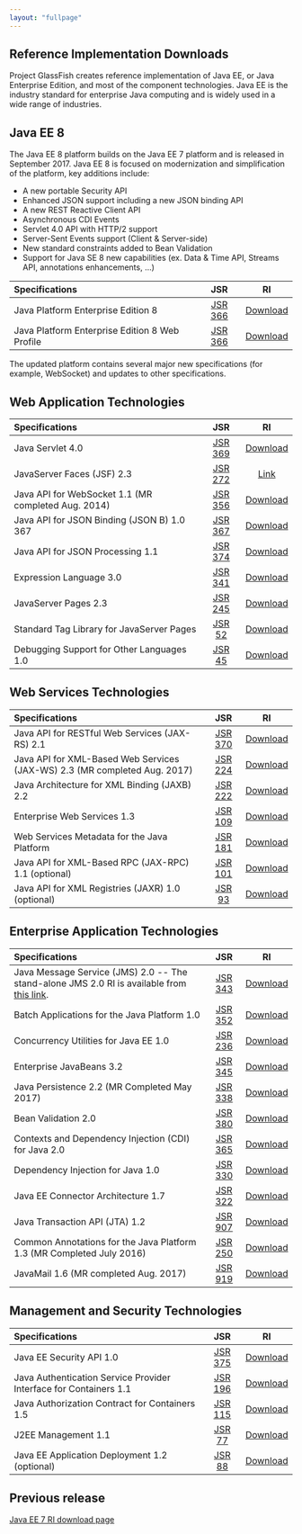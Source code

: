 ```yaml
---
layout: "fullpage"
---
```


## Reference Implementation Downloads ##

Project GlassFish creates reference implementation of Java EE, or Java Enterprise Edition, and most of the component technologies. Java EE is the industry standard for enterprise Java computing and is widely used in a wide range of industries.

## Java EE 8 ##

The Java EE 8 platform builds on the Java EE 7 platform and is released in September 2017.
Java EE 8 is focused on modernization and simplification of the platform, key additions include:
- A new portable Security API
- Enhanced JSON support including a new JSON binding API
- A new REST Reactive Client API
- Asynchronous CDI Events
- Servlet 4.0 API with HTTP/2 support
- Server-Sent Events support (Client & Server-side)
- New standard constraints added to Bean Validation
- Support for Java SE 8 new capabilities (ex. Data & Time API, Streams API, annotations enhancements, ...) 

| Specifications 	|JSR             	|RI       	|
|:---	|:---:|:---:|
| Java Platform Enterprise Edition 8       	| [JSR 366](http://jcp.org/en/jsr/detail?id=366) 	| [Download](http://javaweb.us.oracle.com/java/re/glassfish/5.0/promoted/ri-source-build-final/javaee-ri.zip)|
| Java Platform Enterprise Edition 8 Web Profile |[JSR 366](http://jcp.org/en/jsr/detail?id=366)   	|[Download](http://javaweb.us.oracle.com/java/re/glassfish/5.0/promoted/ri-source-build-final/javaee-ri.zip) |

The updated platform contains several major new specifications (for example, WebSocket) and updates to other specifications.


## Web Application Technologies ##

| Specifications 	|JSR             	|RI       	|
|:---	|:---:|:---:|
|Java Servlet 4.0| [JSR 369](https://jcp.org/en/jsr/detail?id=369) | [Download]()|
|JavaServer Faces (JSF) 2.3 | [JSR 272](https://jcp.org/en/jsr/detail?id=372) 	| [Link](https://javaserverfaces.github.io/)|
|Java API for WebSocket 1.1 (MR completed Aug. 2014) | [JSR 356](https://jcp.org/en/jsr/detail?id=356) 	| [Download]()|
|Java API for JSON Binding (JSON B) 1.0	367	| [JSR 367](https://jcp.org/en/jsr/detail?id=367) 	| [Download]()|
|Java API for JSON Processing 1.1| [JSR 374](https://jcp.org/en/jsr/detail?id=374) 	| [Download]()|
|Expression Language 3.0| [JSR 341](https://jcp.org/en/jsr/detail?id=341) 	| [Download]()|
|JavaServer Pages 2.3| [JSR 245](http://jcp.org/en/jsr/detail?id=245) 	| [Download]()|
|Standard Tag Library for JavaServer Pages| [JSR 52](http://jcp.org/en/jsr/detail?id=52) 	| [Download]()|
|Debugging Support for Other Languages 1.0| [JSR 45](http://jcp.org/en/jsr/detail?id=45) 	| [Download]()|

## Web Services Technologies ###

| Specifications 	|JSR             	|RI       	|
|:---	|:---:|:---:|
|Java API for RESTful Web Services (JAX-RS) 2.1| [JSR 370](http://jcp.org/en/jsr/detail?id=370) | [Download]()|
|Java API for XML-Based Web Services (JAX-WS) 2.3 (MR completed Aug. 2017)| [JSR 224](http://jcp.org/en/jsr/detail?id=224) | [Download]()|
|Java Architecture for XML Binding (JAXB) 2.2| [JSR 222](http://jcp.org/en/jsr/detail?id=222) | [Download]()|
|Enterprise Web Services 1.3| [JSR 109](http://jcp.org/en/jsr/detail?id=109) | [Download]()|
|Web Services Metadata for the Java Platform| [JSR 181](http://jcp.org/en/jsr/detail?id=181) | [Download]()|
|Java API for XML-Based RPC (JAX-RPC) 1.1 (optional)| [JSR 101](http://jcp.org/en/jsr/detail?id=101) | [Download]()|
|Java API for XML Registries (JAXR) 1.0 (optional)| [JSR 93](http://jcp.org/en/jsr/detail?id=93) | [Download]()|

## Enterprise Application Technologies ###

| Specifications 	|JSR             	|RI       	|
|:---	|:---:|:---:|
|Java Message Service (JMS) 2.0 -- The stand-alone JMS 2.0 RI is available from [this link](https://javaee.github.io/openmq/www/downloads/ri/).| [JSR 343](http://jcp.org/en/jsr/detail?id=343) | [Download]()|
|Batch Applications for the Java Platform 1.0| [JSR 352](http://jcp.org/en/jsr/detail?id=352) | [Download]()|
|Concurrency Utilities for Java EE 1.0| [JSR 236](http://jcp.org/en/jsr/detail?id=236) | [Download]()|
|Enterprise JavaBeans 3.2| [JSR 345](http://jcp.org/en/jsr/detail?id=345) | [Download]()|
|Java Persistence 2.2 (MR Completed May 2017)| [JSR 338](http://jcp.org/en/jsr/detail?id=338) | [Download]()|
|Bean Validation 2.0| [JSR 380](http://jcp.org/en/jsr/detail?id=380) | [Download]()|
|Contexts and Dependency Injection (CDI) for Java 2.0| [JSR 365](http://jcp.org/en/jsr/detail?id=365) | [Download]()|
|Dependency Injection for Java 1.0| [JSR 330](http://jcp.org/en/jsr/detail?id=330) | [Download]()|
|Java EE Connector Architecture 1.7| [JSR 322](http://jcp.org/en/jsr/detail?id=322) | [Download]()|
|Java Transaction API (JTA) 1.2| [JSR 907](http://jcp.org/en/jsr/detail?id=907) | [Download]()|
|Common Annotations for the Java Platform 1.3 (MR Completed July 2016)| [JSR 250](http://jcp.org/en/jsr/detail?id=250) | [Download]()|
|JavaMail 1.6 (MR completed Aug. 2017)| [JSR 919](http://jcp.org/en/jsr/detail?id=919) | [Download]()|

## Management and Security Technologies ###

| Specifications 	|JSR             	|RI       	|
|:---	|:---:|:---:|
|Java EE Security API 1.0| [JSR 375](http://jcp.org/en/jsr/detail?id=375) | [Download]()|
|Java Authentication Service Provider Interface for Containers 1.1| [JSR 196](http://jcp.org/en/jsr/detail?id=196) | [Download]()|
|Java Authorization Contract for Containers 1.5| [JSR 115](http://jcp.org/en/jsr/detail?id=115) | [Download]()|
|J2EE Management 1.1| [JSR 77](http://jcp.org/en/jsr/detail?id=77) | [Download]()|
|Java EE Application Deployment 1.2 (optional)| [JSR 88](http://jcp.org/en/jsr/detail?id=88) | [Download]()|

## Previous release ###

[Java EE 7 RI download page](xxx)
